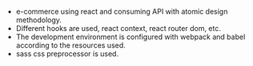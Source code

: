 * e-commerce using react and consuming API with atomic design methodology.
* Different hooks are used, react context, react router dom, etc.
* The development environment is configured with webpack and babel according to the resources used.
* sass css preprocessor is used.